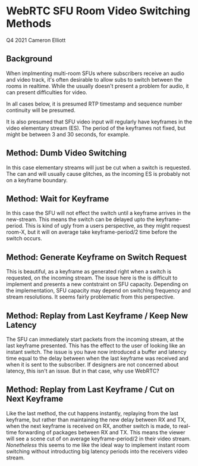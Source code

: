 # WebRTC SFU Room Video Switching Methods

Q4 2021 Cameron Elliott

## Background

When implmenting multi-room SFUs where subscribers receive an audio
and video track, it's often desirable to allow subs to 
switch between the rooms in realtime.
While the usually doesn't present a problem for audio,
it can present difficulties for video.

In all cases below, it is presumed RTP timestamp and sequence number
continuity will be presumed.

It is also presumed that SFU video input will regularly have keyframes
in the video elementary stream (ES).
The period of the keyframes not fixed, but might be between 3 and 30 seconds,
for example.

## Method: Dumb Video Switching

In this case elementary streams will just be cut when a switch is
requested. The can and will usually cause glitches, as the incoming ES is probably
not on a keyframe boundary.

## Method: Wait for Keyframe

In this case the SFU will not effect the switch until a keyframe arrives in
the new-stream. This means the switch can be delayed upto the keyframe-period.
This is kind of ugly from a users perspective, as they might request room-X, but
it will on average take keyframe-period/2 time before the switch occurs.

## Method: Generate Keyframe on Switch Request

This is beautiful, as a keyframe as generated right when a switch is requested,
on the incoming stream. The issue here is the is difficult to implement and
presents a new contstraint on SFU capacity. Depending on the implementation,
SFU capacity may depend on switching frequency and stream resolutions.
It seems fairly problematic from this perspective.

## Method: Replay from Last Keyframe / Keep New Latency 

The SFU can immediately start packets from the incoming stream, at the last keyframe presented.  This has the effect to the user
of looking like an instant switch.  The issue is you have now
introduced a buffer and latency time equal to the delay between when
the last keyframe was received and when it is sent to the subscriber.
If designers are not concerned about latency, this isn't an issue.
But in that case, why use WebRTC?

## Method: Replay from Last Keyframe / Cut on Next Keyframe

Like the last method, the cut happens instantly, replaying from the last
keyframe, but rather than maintaining the new delay between RX and TX,
when the next keyframe is received on RX, another switch is made, to
real-time forwarding of packages between RX and TX.
This means the viewer will see a scene cut of on average keyframe-period/2
in their video stream.
*Nonetheless* this seems to me like the ideal way to implement instant
room switching without introducting big latency periods into the
receivers video stream.





